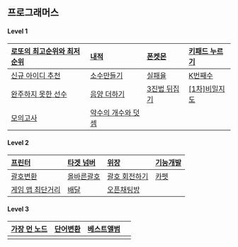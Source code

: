 ## 프로그래머스

#### Level 1

| [로또의 최고순위와 최저순위](https://programmers.co.kr/learn/courses/30/lessons/77484)             | [내적](https://programmers.co.kr/learn/courses/30/lessons/70128?language=javascript)               | [폰켓몬](https://programmers.co.kr/learn/courses/30/lessons/1845?language=javascript)        | [키패드 누르기](https://programmers.co.kr/learn/courses/30/lessons/67256?language=javascript) |
| :------------------------------------------------------------------------------------------------- | :------------------------------------------------------------------------------------------------- | :------------------------------------------------------------------------------------------- | :-------------------------------------------------------------------------------------------- |
| [신규 아이디 추천](https://programmers.co.kr/learn/courses/30/lessons/72410?language=javascript)   | [소수만들기](https://programmers.co.kr/learn/courses/30/lessons/12977?language=javascript)         | [실패율](https://programmers.co.kr/learn/courses/30/lessons/42889)                           | [K번째수 ](https://programmers.co.kr/learn/courses/30/lessons/42748?language=javascript)      |
| [완주하지 못한 선수](https://programmers.co.kr/learn/courses/30/lessons/42576?language=javascript) | [음양 더하기](https://programmers.co.kr/learn/courses/30/lessons/76501?language=javascript)        | [3진법 뒤집기](https://programmers.co.kr/learn/courses/30/lessons/68935?language=javascript) | [[1차]비밀지도](https://programmers.co.kr/learn/courses/30/lessons/17681?language=javascript) |
| [모의고사](https://programmers.co.kr/learn/courses/30/lessons/42840?language=javascript)           | [약수의 개수와 덧셈](https://programmers.co.kr/learn/courses/30/lessons/77884?language=javascript) |                                                                                              |                                                                                               |

#### Level 2

| [프린터](https://programmers.co.kr/learn/courses/30/lessons/42587?language=javascript)   | [타겟 넘버](https://programmers.co.kr/learn/courses/30/lessons/43165?language=javascript) | [위장](https://programmers.co.kr/learn/courses/30/lessons/42578?language=javascript)          | [기능개발](https://programmers.co.kr/learn/courses/30/lessons/42586?language=javascript) |
| :--------------------------------------------------------------------------------------- | :---------------------------------------------------------------------------------------- | :-------------------------------------------------------------------------------------------- | :--------------------------------------------------------------------------------------- |
| [괄호변환](https://programmers.co.kr/learn/courses/30/lessons/60058?language=javascript) | [올바른괄호](https://programmers.co.kr/learn/courses/30/lessons/12909)                    | [괄호 회전하기](https://programmers.co.kr/learn/courses/30/lessons/76502?language=javascript) | [카펫](https://programmers.co.kr/learn/courses/30/lessons/42842?language=javascript)     |
| [게임 맵 최단거리](https://programmers.co.kr/learn/courses/30/lessons/1844)              | [배달](https://programmers.co.kr/learn/courses/30/lessons/12978?language=javascript)      | [오픈채팅방](https://programmers.co.kr/learn/courses/30/lessons/42888?language=javascript)    |                                                                                          |

#### Level 3

| [가장 먼 노드](https://programmers.co.kr/learn/courses/30/lessons/49189?language=javascript) | [단어변환](https://programmers.co.kr/learn/courses/30/lessons/43163?language=javascript) | [베스트앨범](https://programmers.co.kr/learn/courses/30/lessons/42579?language=javascript) |     |
| :------------------------------------------------------------------------------------------- | :--------------------------------------------------------------------------------------- | :----------------------------------------------------------------------------------------- | :-- |
|                                                                                              |                                                                                          |                                                                                            |     |
